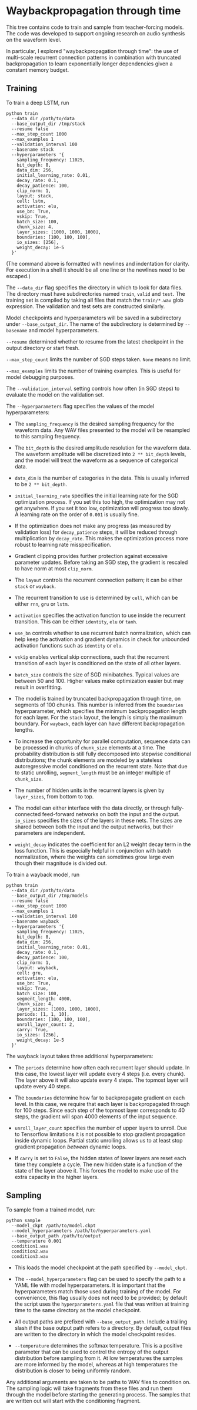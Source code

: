 # Waybackpropagation through time

This tree contains code to train and sample from teacher-forcing models. The
code was developed to support ongoing research on audio synthesis on the
waveform level.

In particular, I explored "waybackpropagation through time": the use of
multi-scale recurrent connection patterns in combination with truncated
backpropagation to learn exponentially longer dependencies given a constant
memory budget.

## Training

To train a deep LSTM, run

```shell
python train
  --data_dir /path/to/data
  --base_output_dir /tmp/stack
  --resume false
  --max_step_count 1000
  --max_examples 1
  --validation_interval 100
  --basename stack
  --hyperparameters '{
    sampling_frequency: 11025,
    bit_depth: 8,
    data_dim: 256,
    initial_learning_rate: 0.01,
    decay_rate: 0.1,
    decay_patience: 100,
    clip_norm: 1,
    layout: stack,
    cell: lstm,
    activation: elu,
    use_bn: True,
    vskip: True,
    batch_size: 100,
    chunk_size: 4,
    layer_sizes: [1000, 1000, 1000],
    boundaries: [100, 100, 100],
    io_sizes: [256],
    weight_decay: 1e-5
  }'
```

(The command above is formatted with newlines and indentation for clarity. For
execution in a shell it should be all one line or the newlines need to be
escaped.)

The `--data_dir` flag specifies the directory in which to look for data files.
The directory must have subdirectories named `train`, `valid` and `test`. The
training set is compiled by taking all files that match the `train/*.wav` glob
expression. The validation and test sets are constructed similarly.

Model checkpoints and hyperparameters will be saved in a subdirectory under
`--base_output_dir`. The name of the subdirectory is determined by `--basename`
and model hyperparameters.

`--resume` determined whether to resume from the latest checkpoint in the output
directory or start fresh.

`--max_step_count` limits the number of SGD steps taken. `None` means no limit.

`--max_examples` limits the number of training examples. This is useful for
model debugging purposes.

The `--validation_interval` setting controls how often (in SGD steps) to
evaluate the model on the validation set.

The `--hyperparameters` flag specifies the values of the model hyperparameters:

* The `sampling_frequency` is the desired sampling frequency for the waveform
  data. Any WAV files presented to the model will be resampled to this sampling
  frequency.

* The `bit_depth` is the desired amplitude resolution for the waveform data. The
  waveform amplitude will be discretized into `2 ** bit_depth` levels, and the
  model will treat the waveform as a sequence of categorical data.

* `data_dim` is the number of categories in the data. This is usually inferred
  to be `2 ** bit_depth`.

* `initial_learning_rate` specifies the initial learning rate for the SGD
  optimization process. If you set this too high, the optimization may not get
  anywhere. If you set it too low, optimization will progress too slowly. A
  learning rate on the order of `0.001` is usually fine.

* If the optimization does not make any progress (as measured by validation
  loss) for `decay_patience` steps, it will be reduced through multiplication
  by `decay_rate`. This makes the optimization process more robust to learning
  rate misspecification.

* Gradient clipping provides further protection against excessive parameter
  updates. Before taking an SGD step, the gradient is rescaled to have norm
  at most `clip_norm`.

* The `layout` controls the recurrent connection pattern; it can be either
  `stack` or `wayback`.

* The recurrent transition to use is determined by `cell`, which can be either
  `rnn`, `gru` or `lstm`.

* `activation` specifies the activation function to use inside the recurrent
  transition. This can be either `identity`, `elu` or `tanh`.

* `use_bn` controls whether to use recurrent batch normalization, which can
  help keep the activation and gradient dynamics in check for unbounded
  activation functions such as `identity` or `elu`.

* `vskip` enables vertical skip connections, such that the recurrent transition
  of each layer is conditioned on the state of all other layers.

* `batch_size` controls the size of SGD minibatches. Typical values are between
  50 and 100. Higher values make optimization easier but may result in
  overfitting.

* The model is trained by truncated backpropagation through time, on segments
  of 100 chunks. This number is inferred from the `boundaries` hyperparameter,
  which specifies the minimum backpropagation length for each layer. For the
  `stack` layout, the length is simply the maximum boundary. For `wayback`,
  each layer can have different backpropagation lengths.

* To increase the opportunity for parallel computation, sequence data can be
  processed in chunks of `chunk_size` elements at a time. The probability
  distribution is still fully decomposed into stepwise conditional
  distributions; the chunk elements are modeled by a stateless autoregressive
  model conditioned on the recurrent state. Note that due to static unrolling,
  `segment_length` must be an integer multiple of `chunk_size`.

* The number of hidden units in the recurrent layers is given by `layer_sizes`,
  from bottom to top.

* The model can either interface with the data directly, or through
  fully-connected feed-forward networks on both the input and the
  output. `io_sizes` specifies the sizes of the layers in these nets. The sizes
  are shared between both the input and the output networks, but their
  parameters are independent.

* `weight_decay` indicates the coefficient for an L2 weight decay term in the
  loss function. This is especially helpful in conjunction with batch
  normalization, where the weights can sometimes grow large even though their
  magnitude is divided out.

To train a wayback model, run

```shell
python train
  --data_dir /path/to/data
  --base_output_dir /tmp/models
  --resume false
  --max_step_count 1000
  --max_examples 1
  --validation_interval 100
  --basename wayback
  --hyperparameters '{
    sampling_frequency: 11025,
    bit_depth: 8,
    data_dim: 256,
    initial_learning_rate: 0.01,
    decay_rate: 0.1,
    decay_patience: 100,
    clip_norm: 1,
    layout: wayback,
    cell: gru,
    activation: elu,
    use_bn: True,
    vskip: True,
    batch_size: 100,
    segment_length: 4000,
    chunk_size: 4,
    layer_sizes: [1000, 1000, 1000],
    periods: [1, 1, 10],
    boundaries: [100, 100, 100],
    unroll_layer_count: 2,
    carry: True,
    io_sizes: [256],
    weight_decay: 1e-5
  }'
```

The wayback layout takes three additional hyperparameters:

* The `periods` determine how often each recurrent layer should update. In this
  case, the lowest layer will update every 4 steps (i.e. every chunk). The layer
  above it will also update every 4 steps. The topmost layer will update every 40
  steps.

* The `boundaries` determine how far to backpropagate gradient on each level.
  In this case, we require that each layer is backpropagated through for 100 steps.
  Since each step of the topmost layer corresponds to 40 steps, the gradient will
  span 4000 elements of the input sequence.

* `unroll_layer_count` specifies the number of upper layers to unroll. Due to
  Tensorflow limitations it is not possible to stop gradient propagation inside
  dynamic loops. Partial static unrolling allows us to at least stop gradient
  propagation _between_ dynamic loops.

* If `carry` is set to `False`, the hidden states of lower layers are reset
  each time they complete a cycle. The new hidden state is a function of the
  state of the layer above it. This forces the model to make use of the extra
  capacity in the higher layers.

## Sampling

To sample from a trained model, run:

```shell
python sample
  --model_ckpt /path/to/model.ckpt
  --model_hyperparameters /path/to/hyperparameters.yaml
  --base_output_path /path/to/output
  --temperature 0.001
  condition1.wav
  condition2.wav
  condition3.wav
```

* This loads the model checkpoint at the path specified by `--model_ckpt`.

* The `--model_hyperparameters` flag can be used to specify the path to a YAML
  file with model hyperparameters. It is important that the hyperparameters
  match those used during training of the model. For convenience, this flag
  usually does not need to be provided; by default the script uses the
  `hyperparameters.yaml` file that was written at training time to the same
  directory as the model checkpoint.

* All output paths are prefixed with `--base_output_path`. Include a trailing
  slash if the base output path refers to a directory.  By default, output files
  are written to the directory in which the model checkpoint resides.

* `--temperature` determines the softmax temperature. This is a positive
  parameter that can be used to control the entropy of the output distribution
  before sampling from it. At low temperatures the samples are more informed by
  the model, whereas at high temperatures the distribution is closer to being
  uniformly random.

Any additional arguments are taken to be paths to WAV files to condition on.
The sampling logic will take fragments from these files and run them through
the model before starting the generating process. The samples that are written
out will start with the conditioning fragment.
